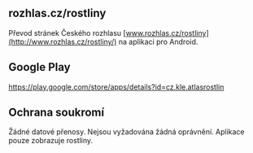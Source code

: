 ## rozhlas.cz/rostliny

Převod stránek Českého rozhlasu [www.rozhlas.cz/rostliny](http://www.rozhlas.cz/rostliny/) na aplikaci pro Android.

## Google Play

https://play.google.com/store/apps/details?id=cz.kle.atlasrostlin

## Ochrana soukromí

Žádné datové přenosy. Nejsou vyžadována žádná
oprávnění. Aplikace pouze zobrazuje rostliny.
